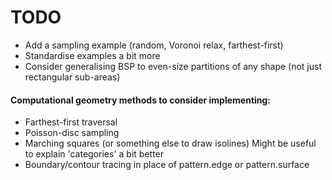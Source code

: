 # TODO

- Add a sampling example (random, Voronoi relax, farthest-first)
- Standardise examples a bit more 
- Consider generalising BSP to even-size partitions of any shape (not just
  rectangular sub-areas)

#### Computational geometry methods to consider implementing:

- Farthest-first traversal
- Poisson-disc sampling
- Marching squares (or something else to draw isolines)
  Might be useful to explain 'categories' a bit better
- Boundary/contour tracing in place of pattern.edge or pattern.surface
